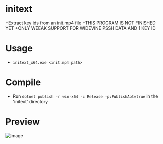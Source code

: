 # initext
+Extract key ids from an init.mp4 file
+THIS PROGRAM IS NOT FINISHED YET
+ONLY WEEAK SUPPORT FOR WIDEVINE PSSH DATA AND 1 KEY ID

# Usage
+ `initext_x64.exe <init.mp4 path>`

# Compile
+ Run `dotnet publish -r win-x64 -c Release -p:PublishAot=true` in the 'initext' directory

# Preview
![image](https://github.com/DevLARLEY/initext/assets/121249322/b2ee8166-9737-47ea-99bf-22a857293e14)
